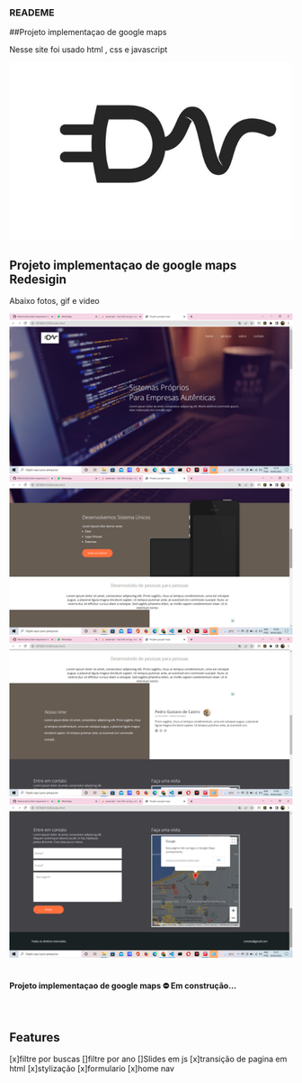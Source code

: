 ### READEME
##Projeto implementaçao de google maps 

<p>Nesse site foi usado html , css e javascript</p>

<div>
<img "alt="" src="./imagens/logo-tomada.jpg">
</div>

<h2>Projeto implementaçao de google maps  Redesigin</h2>

<p>Abaixo fotos, gif e video</p>

<div>
<img alt="Foto Inicio" src="web-site-1.png"/><br/>
<img alt="Foto Sobre" src="web-site-2.png"/><br/>
<img alt="Foto Venda" src="web-site-3.png"/><br/>
<img alt="Foto Venda" src="web-site-4-footer.png"/><br/>
</div><br/>


<h4 aling="center">   Projeto implementaçao de google maps ⛔ Em construção... </h4><br/>

## Features <br/>

[x]filtre por buscas
[]filtre por ano
[]Slides em js
[x]transição de pagina em html
[x]stylização
[x]formulario
[x]home nav
